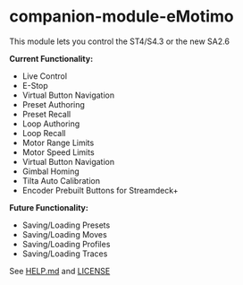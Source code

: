 # companion-module-eMotimo

This module lets you control the ST4/S4.3 or the new SA2.6

**Current Functionality:**
- Live Control
- E-Stop
- Virtual Button Navigation 
- Preset Authoring
- Preset Recall 
- Loop Authoring
- Loop Recall 
- Motor Range Limits
- Motor Speed Limits
- Virtual Button Navigation
- Gimbal Homing
- Tilta Auto Calibration
- Encoder Prebuilt Buttons for Streamdeck+

**Future Functionality:**
- Saving/Loading Presets
- Saving/Loading Moves
- Saving/Loading Profiles
- Saving/Loading Traces

See [HELP.md](./HELP.md) and [LICENSE](./LICENSE)
